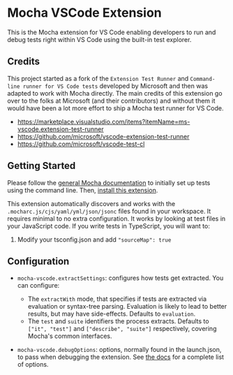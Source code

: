 # Mocha VSCode Extension

This is the Mocha extension for VS Code enabling developers to run and debug tests right within VS Code using the built-in test explorer.

## Credits

This project started as a fork of the `Extension Test Runner` and `Command-line runner for VS Code tests` developed by Microsoft and then was adapted to work with Mocha directly.
The main credits of this extension go over to the folks at Microsoft (and their contributors) and without them it would have been 
a lot more effort to ship a Mocha test runner for VS Code. 

* https://marketplace.visualstudio.com/items?itemName=ms-vscode.extension-test-runner
* https://github.com/microsoft/vscode-extension-test-runner
* https://github.com/microsoft/vscode-test-cl


## Getting Started

Please follow the [general Mocha documentation](https://mochajs.org/) to initially set up tests using the command line. Then, [install this extension](https://marketplace.visualstudio.com/items?itemName=mocha.mocha-vscode).

This extension automatically discovers and works with the `.mocharc.js/cjs/yaml/yml/json/jsonc` files found in your workspace. It requires minimal to no extra configuration. It works by looking at test files in your JavaScript code. If you write tests in TypeScript, you will want to:

1. Modify your tsconfig.json and add `"sourceMap": true`

## Configuration

- `mocha-vscode.extractSettings`: configures how tests get extracted. You can configure:

  - The `extractWith` mode, that specifies if tests are extracted via evaluation or syntax-tree parsing. Evaluation is likely to lead to better results, but may have side-effects. Defaults to `evaluation`.
  - The `test` and `suite` identifiers the process extracts. Defaults to `["it", "test"]` and `["describe", "suite"]` respectively, covering Mocha's common interfaces.

- `mocha-vscode.debugOptions`: options, normally found in the launch.json, to pass when debugging the extension. See [the docs](https://code.visualstudio.com/docs/nodejs/nodejs-debugging#_launch-configuration-attributes) for a complete list of options.
